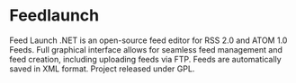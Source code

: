 # Feedlaunch

Feed Launch .NET is an open-source feed editor for RSS 2.0 and ATOM 1.0 Feeds. Full graphical interface allows for seamless feed management and feed creation, including uploading feeds via FTP. Feeds are automatically saved in XML format. Project released under GPL.
